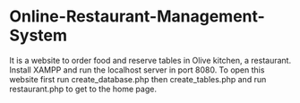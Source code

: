 # Online-Restaurant-Management-System
It is a website to order food and reserve tables in Olive kitchen, a restaurant. 
Install XAMPP and run the localhost server in port 8080. 
To open this website first run create_database.php then create_tables.php and run restaurant.php to get to the home page.
